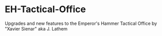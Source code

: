 # EH-Tactical-Office
Upgrades and new features to the Emperor's Hammer Tactical Office by "Xavier Sienar" aka J. Lathem
